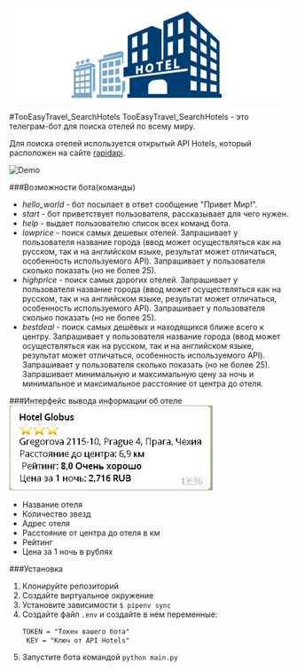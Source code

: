 ![TooEasyTravel_SearchHotels](picture/1489003408_hotel.png)

#TooEasyTravel_SearchHotels
TooEasyTravel_SearchHotels - это телеграм-бот для поиска отелей по всему миру.

Для поиска отелей используется открытый API Hotels, который расположен на сайте [rapidapi](https://www.rapidapi.com). 

![Demo](picture/video_1.gif)

###Возможности бота(команды)
* *hello_world* - бот посылает в ответ сообщение "Привет Мир!".
* *start* - бот приветствует пользователя, рассказывает для чего нужен.
* *help* - выдает пользователю список всех команд бота.
* *lowprice* - поиск самых дешевых отелей. Запрашивает у пользователя название города (ввод может осуществляться как на 
  русском, так и на английском языке, результат может отличаться, особенность используемого API). Запрашивает у 
  пользователя сколько показать (но не более 25).
* *highprice* - поиск самых дорогих отелей. Запрашивает у пользователя название города (ввод может осуществляться как на 
  русском, так и на английском языке, результат может отличаться, особенность используемого API). Запрашивает у 
  пользователя сколько показать (но не более 25).
* *bestdeal* - поиск самых дешёвых и находящихся ближе всего к центру. Запрашивает у пользователя название города (ввод 
  может осуществляться как на русском, так и на английском языке, результат может отличаться, особенность используемого 
  API). Запрашивает у пользователя сколько показать (но не более 25). Запрашивает минимальную и максимальную цену 
  за ночь и минимальное и максимальное расстояние от центра до отеля.
  
###Интерфейс вывода информации об отеле
![message](picture/message.png)
* Название отеля
* Количество звезд
* Адрес отеля
* Расстояние от центра до отеля в км
* Рейтинг
* Цена за 1 ночь в рублях

###Установка
1. Клонируйте репозиторий 
2. Создайте виртуальное окружение
3. Установите зависимости `$ pipenv sync`
4. Создайте файл `.env` и создайте в нем переменные:
   ```
   TOKEN = "Токен вашего бота"
    KEY = "Ключ от API Hotels"
   ```
5. Запустите бота командой `python main.py`
   
